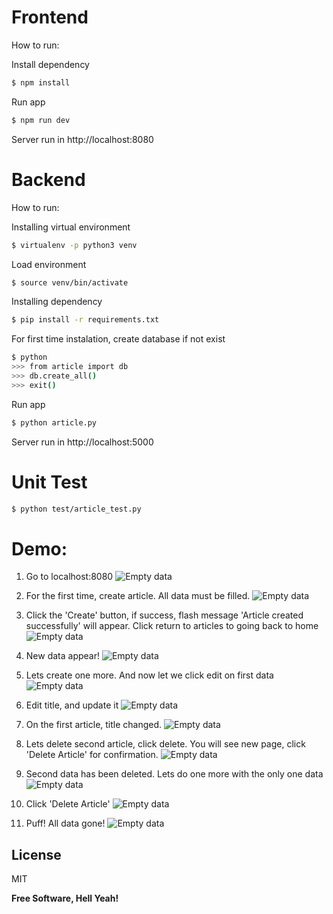 # Frontend
How to run:

Install dependency
```sh
$ npm install
```
Run app
```sh
$ npm run dev
```
Server run in http://localhost:8080

# Backend
How to run:

Installing virtual environment
```sh
$ virtualenv -p python3 venv
```
Load environment
```sh
$ source venv/bin/activate
```
Installing dependency
```sh
$ pip install -r requirements.txt
```
For first time instalation, create database if not exist
```sh
$ python
>>> from article import db
>>> db.create_all()
>>> exit()
```

Run app
```sh
$ python article.py
```
Server run in http://localhost:5000

# Unit Test
```sh
$ python test/article_test.py
```

# Demo:
1. Go to localhost:8080
![Empty data](https://raw.githubusercontent.com/ardinusawan/Flask-VueJS-CRUD-Sample/master/screenshot/screenshot1.png)

2. For the first time, create article. All data must be filled.
![Empty data](https://raw.githubusercontent.com/ardinusawan/Flask-VueJS-CRUD-Sample/master/screenshot/screenshot2.png)

3. Click the 'Create' button, if success, flash message 'Article created successfully' will appear. Click return to articles to going back to home
![Empty data](https://raw.githubusercontent.com/ardinusawan/Flask-VueJS-CRUD-Sample/master/screenshot/screenshot3.png)

4. New data appear!
![Empty data](https://raw.githubusercontent.com/ardinusawan/Flask-VueJS-CRUD-Sample/master/screenshot/screenshot4.png)

5. Lets create one more. And now let we click edit on first data
![Empty data](https://raw.githubusercontent.com/ardinusawan/Flask-VueJS-CRUD-Sample/master/screenshot/screenshot5.png)

6. Edit title, and update it
![Empty data](https://raw.githubusercontent.com/ardinusawan/Flask-VueJS-CRUD-Sample/master/screenshot/screenshot6.png)

7. On the first article, title changed.
![Empty data](https://raw.githubusercontent.com/ardinusawan/Flask-VueJS-CRUD-Sample/master/screenshot/screenshot7.png)

8. Lets delete second article, click delete. You will see new page, click 'Delete Article' for confirmation. 
![Empty data](https://raw.githubusercontent.com/ardinusawan/Flask-VueJS-CRUD-Sample/master/screenshot/screenshot8.png)

9. Second data has been deleted. Lets do one more with the only one data 
![Empty data](https://raw.githubusercontent.com/ardinusawan/Flask-VueJS-CRUD-Sample/master/screenshot/screenshot9.png)

10. Click 'Delete Article'
![Empty data](https://raw.githubusercontent.com/ardinusawan/Flask-VueJS-CRUD-Sample/master/screenshot/screenshot10.png)

11. Puff! All data gone!
![Empty data](https://raw.githubusercontent.com/ardinusawan/Flask-VueJS-CRUD-Sample/master/screenshot/screenshot11.png)

License
----

MIT

**Free Software, Hell Yeah!**

